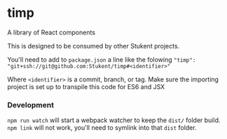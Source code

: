 # timp
A library of React components


This is designed to be consumed by other Stukent projects.

You'll need to add to `package.json` a line like the folowing
`"timp": "git+ssh://git@github.com:Stukent/timp#<identifier>"`

Where `<identifier>` is a commit, branch, or tag.
Make sure the importing project is set up to transpile this code for ES6 and JSX


### Development

`npm run watch` will start a webpack watcher to keep the `dist/` folder build. `npm link` will not work, you'll need to symlink into
that `dist` folder.